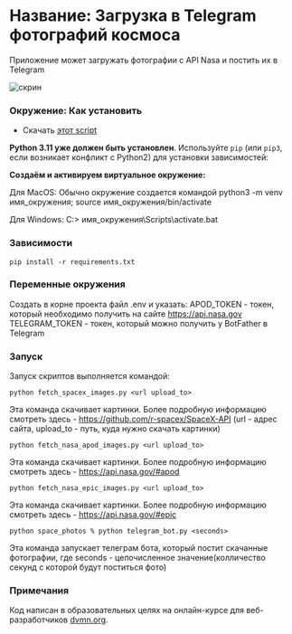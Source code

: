 # Название: Загрузка в Telegram фотографий космоса

Приложение может загружать фотографии с API Nasa и постить их в Telegram

![скрин](https://dvmn.org/media/lessons/space.jpg)


### Окружение: Как установить

* Скачать [этот script](https://github.com/qqJonni/space_photos.git)

**Python 3.11 уже должен быть установлен**. 
Используйте `pip` (или `pip3`, если возникает конфликт с Python2) для установки зависимостей:

**Создаём и активируем виртуальное окружение:**

Для MacOS: Обычно окружение создается командой python3 -m venv имя_окружения; source имя_окружения/bin/activate

Для Windows: C:\> имя_окружения\Scripts\activate.bat


### Зависимости
```properties
pip install -r requirements.txt
```
### Переменные окружения
Создать в корне проекта файл .env и указать:
APOD_TOKEN - токен, который необходимо получить на сайте https://api.nasa.gov
TELEGRAM_TOKEN - токен, который можно получить у BotFather в Telegram


### Запуск

Запуск скриптов выполняется командой:
```properties
python fetch_spacex_images.py <url upload_to> 
```
Эта команда скачивает картинки. Более подробную информацию смотреть здесь - https://github.com/r-spacex/SpaceX-API (url - адрес сайта, upload_to - путь, куда нужно скачать картинки)
```properties
python fetch_nasa_apod_images.py <url upload_to> 
```
Эта команда скачивает картинки. Более подробную информацию смотреть здесь - https://api.nasa.gov/#apod
```properties
python fetch_nasa_epic_images.py <url upload_to> 
```
Эта команда скачивает картинки. Более подробную информацию смотреть здесь - https://api.nasa.gov/#epic
```properties
python space_photos % python telegram_bot.py <seconds>
```
Эта команда запускает телеграм бота, который постит скачанные фотографии, где seconds - целочисленное значение(колличество секунд с которой будут поститься фото)
### Примечания

Код написан в образовательных целях на онлайн-курсе для веб-разработчиков [dvmn.org](https://dvmn.org/).
